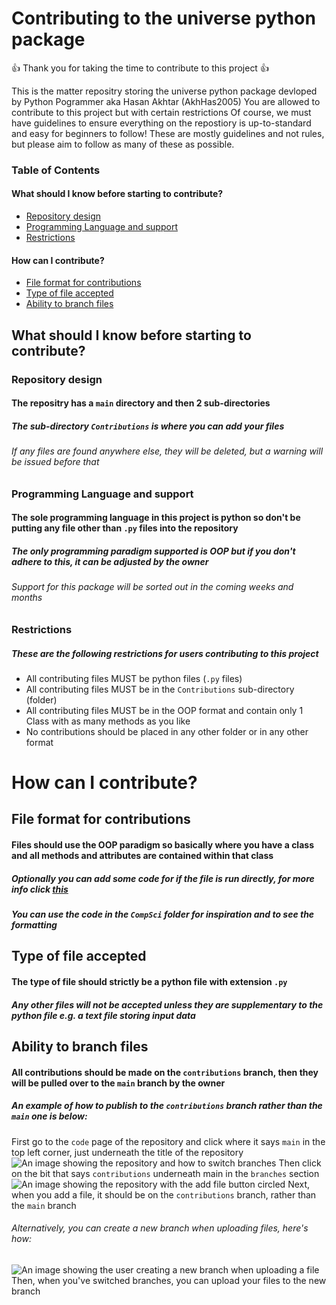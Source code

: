 # Contributing to the universe python package
👍 Thank you for taking the time to contribute to this project 👍

This is the matter repositry storing the universe python package devloped by Python Pogrammer aka Hasan Akhtar (AkhHas2005)
You are allowed to contribute to this project but with certain restrictions
Of course, we must have guidelines to ensure everything on the repostiory is up-to-standard and easy for beginners to follow!
These are mostly guidelines and not rules, but please aim to follow as many of these as possible.

### Table of Contents
#### What should I know before starting to contribute?
- [Repository design](https://github.com/AkhHas2005/matter/blob/main/Contributions/CONTRIBUTING.md#repository-design)
- [Programming Language and support](https://github.com/AkhHas2005/matter/blob/main/Contributions/CONTRIBUTING.md#programming-language-and-support)
- [Restrictions](https://github.com/AkhHas2005/matter/blob/main/Contributions/CONTRIBUTING.md#restrictions)

#### How can I contribute?
- [File format for contributions](https://github.com/AkhHas2005/matter/blob/main/Contributions/CONTRIBUTING.md#file-format-for-contributions)
- [Type of file accepted](https://github.com/AkhHas2005/matter/blob/main/Contributions/CONTRIBUTING.md#type-of-file-accepted)
- [Ability to branch files](https://github.com/AkhHas2005/matter/blob/main/Contributions/CONTRIBUTING.md#ability-to-branch-files)

## What should I know before starting to contribute?

### Repository design
#### The repositry has a `main` directory and then 2 sub-directories
##### The sub-directory `Contributions` is where you can add your files
###### If any files are found anywhere else, they will be deleted, but a warning will be issued before that

### Programming Language and support
#### The sole programming language in this project is python so don't be putting any file other than `.py` files into the repository
##### The only programming paradigm supported is OOP but if you don't adhere to this, it can be adjusted by the owner
###### Support for this package will be sorted out in the coming weeks and months

### Restrictions
##### These are the following restrictions for users contributing to this project
- All contributing files MUST be python files (`.py` files)
- All contributing files MUST be in the `Contributions` sub-directory (folder)
- All contributing files MUST be in the OOP format and contain only 1 Class with as many methods as you like
- No contributions should be placed in any other folder or in any other format

# How can I contribute?

## File format for contributions
#### Files should use the OOP paradigm so basically where you have a class and all methods and attributes are contained within that class
##### Optionally you can add some code for if the file is run directly, for more info click [this](https://www.freecodecamp.org/news/if-name-main-python-example/)
##### You can use the code in the `CompSci` folder for inspiration and to see the formatting

## Type of file accepted
#### The type of file should strictly be a python file with extension `.py`
##### Any other files will not be accepted unless they are supplementary to the python file e.g. a text file storing input data

## Ability to branch files
#### All contributions should be made on the `contributions` branch, then they will be pulled over to the `main` branch by the owner
##### An example of how to publish to the `contributions` branch rather than the `main` one is below:
First go to the `code` page of the repository and click where it says `main` in the top left corner, just underneath the title of the repository
![An image showing the repository and how to switch branches](https://imgur.com/70RRNCe.png)
Then click on the bit that says `contributions` underneath main in the `branches` section
![An image showing the repository with the add file button circled](https://imgur.com/76wnaRm.png)
Next, when you add a file, it should be on the `contributions` branch, rather than the `main` branch
###### Alternatively, you can create a new branch when uploading files, here's how:
![An image showing the user creating a new branch when uploading a file](https://imgur.com/b5h69Kl.png)
Then, when you've switched branches, you can upload your files to the new branch
